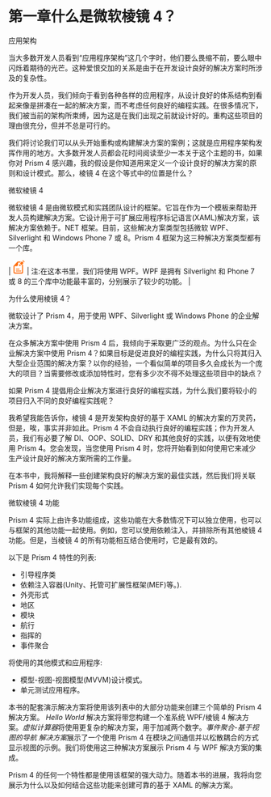 # 第一章什么是微软棱镜 4？

应用架构

当大多数开发人员看到“应用程序架构”这几个字时，他们要么畏缩不前，要么眼中闪烁着期待的光芒。这种爱恨交加的关系是由于在开发设计良好的解决方案时所涉及的复杂性。

作为开发人员，我们倾向于看到各种各样的应用程序，从设计良好的体系结构到看起来像是拼凑在一起的解决方案，而不考虑任何良好的编程实践。在很多情况下，我们被当前的架构所束缚，因为这是在我们出现之前就设计好的。重构这些项目的理由很充分，但并不总是可行的。

我们将讨论我们可以从头开始重构或构建解决方案的案例；这就是应用程序架构发挥作用的地方。大多数开发人员都会花时间阅读至少一本关于这个主题的书，如果你对 Prism 4 感兴趣，我的假设是你知道用来定义一个设计良好的解决方案的原则和设计模式。那么，棱镜 4 在这个等式中的位置是什么？

微软棱镜 4

微软棱镜 4 是由微软模式和实践团队设计的框架。它旨在作为一个模板来帮助开发人员构建解决方案。它设计用于可扩展应用程序标记语言(XAML)解决方案，该解决方案依赖于。NET 框架。目前，这些解决方案类型包括微软 WPF、Silverlight 和 Windows Phone 7 或 8。Prism 4 框架为这三种解决方案类型都有一个库。

| ![](img/note.png) | 注:在这本书里，我们将使用 WPF。WPF 是拥有 Silverlight 和 Phone 7 或 8 的三个库中功能最丰富的，分别展示了较少的功能。 |

为什么使用棱镜 4？

微软设计了 Prism 4，用于使用 WPF、Silverlight 或 Windows Phone 的企业解决方案。

在众多解决方案中使用 Prism 4 后，我倾向于采取更广泛的观点。为什么只在企业解决方案中使用 Prism 4？如果目标是促进良好的编程实践，为什么只将其归入大型企业范围的解决方案？以你的经验，一个看似简单的项目多久会成长为一个庞大的项目？当需要修改或添加特性时，您有多少次不得不处理这些项目中的缺点？

如果 Prism 4 提倡用企业解决方案进行良好的编程实践，为什么我们要将较小的项目归入不同的良好编程实践呢？

我希望我能告诉你，棱镜 4 是开发架构良好的基于 XAML 的解决方案的万灵药，但是，唉，事实并非如此。Prism 4 不会自动执行良好的编程实践；作为开发人员，我们有必要了解 DI、OOP、SOLID、DRY 和其他良好的实践，以便有效地使用 Prism 4。您会发现，当您使用 Prism 4 时，您将开始看到如何使用它来减少生产设计良好的解决方案所需的工作量。

在本书中，我将解释一些创建架构良好的解决方案的最佳实践，然后我们将关联 Prism 4 如何允许我们实现每个实践。

微软棱镜 4 功能

Prism 4 实际上由许多功能组成，这些功能在大多数情况下可以独立使用，也可以与框架的其他功能一起使用。例如，您可以使用依赖注入，并排除所有其他棱镜 4 功能。但是，当棱镜 4 的所有功能相互结合使用时，它是最有效的。

以下是 Prism 4 特性的列表:

*   引导程序类
*   依赖注入容器(Unity、托管可扩展性框架(MEF)等。).
*   外壳形式
*   地区
*   模块
*   航行
*   指挥的
*   事件聚合

将使用的其他模式和应用程序:

*   模型-视图-视图模型(MVVM)设计模式。
*   单元测试应用程序。

本书的配套演示解决方案将使用该列表中的大部分功能来创建三个简单的 Prism 4 解决方案。 *Hello World* 解决方案将带您构建一个准系统 WPF/棱镜 4 解决方案。*虚拟计算器*将使用更复杂的解决方案，用于加减两个数字。*事件聚合-基于视图的导航* *解决方案*展示了一个使用 Prism 4 在模块之间通信并以松散耦合的方式显示视图的示例。我们将使用这三种解决方案展示 Prism 4 与 WPF 解决方案的集成。

Prism 4 的任何一个特性都是使用该框架的强大动力。随着本书的进展，我将向您展示为什么以及如何结合这些功能来创建可靠的基于 XAML 的解决方案。